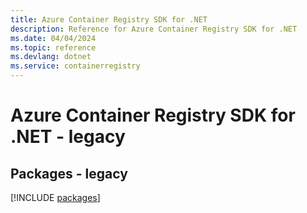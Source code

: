 ```yaml
---
title: Azure Container Registry SDK for .NET
description: Reference for Azure Container Registry SDK for .NET
ms.date: 04/04/2024
ms.topic: reference
ms.devlang: dotnet
ms.service: containerregistry
---
```

# Azure Container Registry SDK for .NET - legacy
## Packages - legacy
[!INCLUDE [packages](container-registry-index.md)]